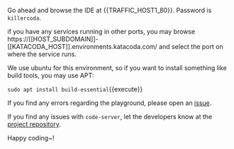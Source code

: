 Go ahead and browse the IDE at {{TRAFFIC_HOST1_80}}. Password is `killercoda`.

if you have any services running in other ports, you may browse https://[[HOST_SUBDOMAIN]]-[[KATACODA_HOST]].environments.katacoda.com/ and select the port on where the service runs.

We use ubuntu for this environment, so if you want to install something like build tools, you may use APT:

`sudo apt install build-essential`{{execute}}

If you find any errors regarding the playground, please open an [issue](https://github.com/sr229/katacoda-scenarios/issues/new).

If you find any issues with `code-server`, let the developers know at the [project repository](https://github.com/cdr/code-server/issues/new).


Happy coding~!